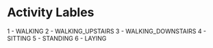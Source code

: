 # Activity Lables
1 -  WALKING
2 -  WALKING_UPSTAIRS
3 -  WALKING_DOWNSTAIRS
4 -  SITTING
5  - STANDING
6  - LAYING

